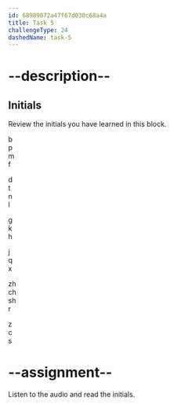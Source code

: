 ```yaml
---
id: 68989072a47f67d030c68a4a
title: Task 5
challengeType: 24
dashedName: task-5
---
```


<!-- GLOSSARY -->

# --description--

## Initials

Review the initials you have learned in this block.

b <!-- audio: b -->  
p <!-- audio: p -->  
m <!-- audio: m -->  
f <!-- audio: f -->  

d <!-- audio: d -->  
t <!-- audio: t -->  
n <!-- audio: n -->  
l <!-- audio: l -->  

g <!-- audio: g -->  
k <!-- audio: k -->  
h <!-- audio: h -->  

j <!-- audio: j -->  
q <!-- audio: q -->  
x <!-- audio: x -->  

zh <!-- audio: zh -->  
ch <!-- audio: ch -->  
sh <!-- audio: sh -->  
r <!-- audio: r -->  

z <!-- audio: z -->  
c <!-- audio: c -->  
s <!-- audio: s -->  

# --assignment--

Listen to the audio and read the initials.
